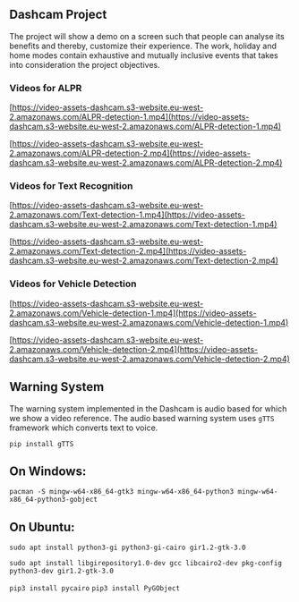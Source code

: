 ## Dashcam Project

The project will show a demo on a screen such that people can analyse its benefits and thereby, customize their experience. The work, holiday and home modes contain exhaustive and mutually inclusive events that takes into consideration the project objectives.

### Videos for ALPR

[https://video-assets-dashcam.s3-website.eu-west-2.amazonaws.com/ALPR-detection-1.mp4](https://video-assets-dashcam.s3-website.eu-west-2.amazonaws.com/ALPR-detection-1.mp4)

[https://video-assets-dashcam.s3-website.eu-west-2.amazonaws.com/ALPR-detection-2.mp4](https://video-assets-dashcam.s3-website.eu-west-2.amazonaws.com/ALPR-detection-2.mp4)

### Videos for Text Recognition

[https://video-assets-dashcam.s3-website.eu-west-2.amazonaws.com/Text-detection-1.mp4](https://video-assets-dashcam.s3-website.eu-west-2.amazonaws.com/Text-detection-1.mp4)

[https://video-assets-dashcam.s3-website.eu-west-2.amazonaws.com/Text-detection-2.mp4](https://video-assets-dashcam.s3-website.eu-west-2.amazonaws.com/Text-detection-2.mp4)

### Videos for Vehicle Detection

[https://video-assets-dashcam.s3-website.eu-west-2.amazonaws.com/Vehicle-detection-1.mp4](https://video-assets-dashcam.s3-website.eu-west-2.amazonaws.com/Vehicle-detection-1.mp4)

[https://video-assets-dashcam.s3-website.eu-west-2.amazonaws.com/Vehicle-detection-2.mp4](https://video-assets-dashcam.s3-website.eu-west-2.amazonaws.com/Vehicle-detection-2.mp4)

## Warning System

The warning system implemented in the Dashcam is audio based for which we show a video reference. The audio based warning system uses `gTTS` framework which converts text to voice. 

`pip install gTTS`

On Windows:
-----------

`pacman -S mingw-w64-x86_64-gtk3 mingw-w64-x86_64-python3 mingw-w64-x86_64-python3-gobject`

On Ubuntu:
----------

`sudo apt install python3-gi python3-gi-cairo gir1.2-gtk-3.0`

`sudo apt install libgirepository1.0-dev gcc libcairo2-dev pkg-config python3-dev gir1.2-gtk-3.0`

`pip3 install pycairo`
`pip3 install PyGObject`

